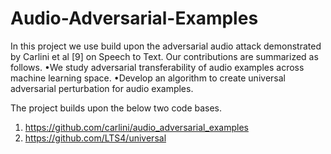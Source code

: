 # Audio-Adversarial-Examples

In this project we use build upon the adversarial audio attack
demonstrated by Carlini et al [9] on Speech to Text. Our contributions are summarized as follows.
•We study adversarial transferability of audio examples across machine learning space.
•Develop an algorithm to create universal adversarial perturbation for audio examples.

The project builds upon the below two code bases.
1. https://github.com/carlini/audio_adversarial_examples
2. https://github.com/LTS4/universal
